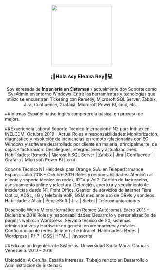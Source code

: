 <p align="center" width="300">
   <img align="center" width="200" src="https://user-images.githubusercontent.com/1561955/106762302-fda9de00-6635-11eb-99be-3ef744e60c0e.png" />
   <h3 align="center">¡👋Hola soy Eleana Rey🏻‍💻</h3>
</p>

<p align="center">Soy egresada de <strong>Ingeniería en Sistemas</strong> y actualmente doy Soporte como SysAdmin en entorno Windows. Entre las herramientas y tecnologías que utilizo se encuentran Ticketing con Remedy, Microsoft SQL Server, Zabbix, Jira, Confluence, Grafana, Microsoft Power BI, cmd, etc. .<br /></p>

##Idiomas
Español nativo
Inglés competencia básica, en proceso de mejora.

##Experiencia Laboral
Soporte Técnico Internacional N2 para Inditex en INELCOM. Octubre 2019 – Actual
Roles y responsabilidades:
Monitorización, diagnóstico y resolución de incidencias en
remoto relacionadas con SO Windows y software
desarrollado por cliente en materia, principalmente, de
cajas y facturación.
Despliegues, integraciones y actualizaciones.
Habilidades:
Remedy | Microsoft SQL Server | Zabbix | Jira | Confluence | Grafana | Microsoft Power BI | cmd

Soporte Técnico N1 Helpdesk para Orange, S.A. en Teleperformance España. Julio 2018 – Octubre 2019
Roles y responsabilidades:
Atención al cliente y soporte técnico en redes, IPTV y VoIP.
Gestión de facturación, asesoramiento online y refactura.
Detección, apertura y seguimiento de incidencias desde N1, Front Office.
Gestión de servicios de internet Fibra Óptica, ADSL, 4G y telefonía VoIP, GSM mediante uso de CRMs y sondeos.
Habilidades:
Altair | PeopleSoft | Jira | Siebel | Telecomunicaciones 

Desarrollo Web y Microinformática en Reprex (Autónoma). Enero 2018 – Diciembre 2018
Roles y responsabilidades:
Desarrollo y personalización de páginas web con Wordpress. Servicio técnico de SO, sistemas administrativos y Hardware en general en ordenadores y móviles. Configuración de redes de internet e intranet. 
Habilidades:
Redes | Wordpress | PHP | CSS | HTML | Javascript 

##Educación
Ingeniería de Sistemas. Universidad Santa María.   Caracas Venezuela. 2010 – 2016


Ubicación: 
A Coruña, España
Intereses: 
Trabajo remoto en Desarrollo o Administracion de Sistemas.




